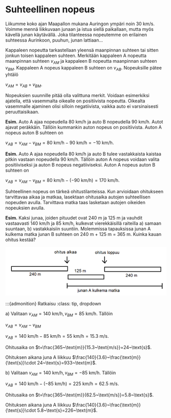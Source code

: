 # Suhteellinen nopeus 

Liikumme koko ajan Maapallon mukana Auringon ympäri noin 30 km/s. Voimme mennä liikkuvaan junaan ja istua siellä paikallaan, mutta myös kävellä junan käytävällä. Joka tilanteessa nopeutemme on erilainen suhteessa Aurinkoon, puuhun, junan lattiaan...

Kappaleen nopeutta tarkastellaan yleensä maanpinnan suhteen tai sitten jonkun toisen kappaleen suhteen. Merkitään kappaleen A nopeutta maanpinnan suhteen $v_{AM}$ ja kappaleen B nopeutta maanpinnan suhteen $v_{BM}$. Kappaleen A nopeus kappaleen B suhteen on $v_{AB}$. Nopeuksille pätee yhtälö

$v_{AM}=v_{AB}+v_{BM}$.

Nopeuksien suunnille pitää olla valittuna merkit. Voidaan esimerkiksi ajatella, että vasemmalta oikealle on positiivista nopeutta. Oikealta vasemmalle ajaminen olisi silloin negatiivista, vaikka auto ei varsinaisesti peruuttaisikaan. 

**Esim.** Auto A ajaa nopeudella 80 km/h ja auto B nopeudella 90 km/h. Autot ajavat peräkkäin. Tällöin kummankin auton nopeus on positiivista. Auton A nopeus auton B suhteen on

$v_{AB}=v_{AM}-v_{BM}=80~\text{km/h}-90~\text{km/h}=-10~\text{km/h}$.

**Esim.** Auto A ajaa nopeudella 80 km/h ja auto B tulee vastakkaista kaistaa pitkin vastaan nopeudella 90 km/h. Tällöin auton A nopeus voidaan valita positiiviseksi ja auton B nopeus negatiiviseksi. Auton A nopeus auton B suhteen on 

$v_{AB}=v_{AM}-v_{BM}=80~\text{km/h}-(-90~\text{km/h})=170~\text{km/h}$.

Suhteellinen nopeus on tärkeä ohitustilanteissa. Kun arvioidaan ohitukseen tarvittavaa aikaa ja matkaa, lasektaan ohitusaika autojen suhteellisen nopeuden avulla. Tarvittava matka taas lasketaan autojen oikeiden nopeuksien avulla.

**Esim.** Kaksi junaa, joiden pituudet ovat 240 m ja 125 m ja vauhdit vastaavasti 140 km/h ja 85 km/h, kulkevat vierekkäisillä raiteilla 
a) samaan suuntaan, b) vastakkaisiin suuntiin. Molemmissa tapauksissa junan A kulkema matka junan B suhteen on 240 m + 125 m = 365 m. Kuinka kauan ohitus kestää?

![Suhteellinen nopeus, esimerkki](suhteellinen_junat.png "Suhteellinen nopeus, esimerkki")

:::{admonition} Ratkaisu
:class: tip, dropdown

a) Valitaan $v_{AM}=140~\text{km/h}, v_{BM}=85~\text{km/h}$. Tällöin 

$v_{AB}=v_{AM}-v_{BM}$

$v_{AB}=140~\text{km/h}-85~\text{km/h}=55~\text{km/h}=15.3~\text{m/s}$.  

Ohitusaika on $t=\frac{365~\text{m}}{15.3~\text{m/s}}=24~\text{s}$.

Ohituksen aikana juna A liikkuu $\frac{140}{3.6}~\frac{\text{m}}{\text{s}}\cdot 24~\text{s}=933~\text{m}$.

b) Valitaan $v_{AM}=140~\text{km/h}, v_{BM}=-85~\text{km/h}$. Tällöin 

$v_{AB}=140~\text{km/h}-(-85~\text{km/h})=225~\text{km/h}=62.5~\text{m/s}$.  

Ohitusaika on $t=\frac{365~\text{m}}{62.5~\text{m/s}}=5.8~\text{s}$.

Ohituksen aikana juna A liikkuu $\frac{140}{3.6}~\frac{\text{m}}{\text{s}}\cdot 5.8~\text{s}=226~\text{m}$.
